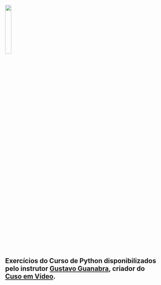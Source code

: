 <a href="https://www.cursoemvideo.com/"><img src="https://user-images.githubusercontent.com/36895235/48672552-70464600-eb1e-11e8-8ae0-e697111c0ecb.jpg" width="20%"></a>

## Exercícios do Curso de Python disponibilizados pelo instrutor [Gustavo Guanabra](https://www.cursoemvideo.com/author/admin/), criador do [Cuso em Vídeo](https://www.cursoemvideo.com/).
